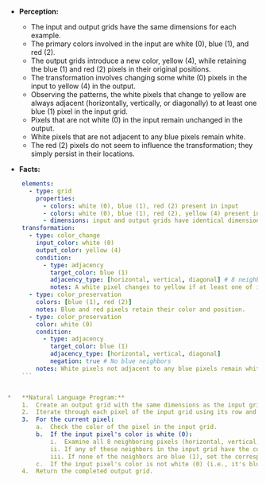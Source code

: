 *   **Perception:**
    *   The input and output grids have the same dimensions for each example.
    *   The primary colors involved in the input are white (0), blue (1), and red (2).
    *   The output grids introduce a new color, yellow (4), while retaining the blue (1) and red (2) pixels in their original positions.
    *   The transformation involves changing some white (0) pixels in the input to yellow (4) in the output.
    *   Observing the patterns, the white pixels that change to yellow are always adjacent (horizontally, vertically, or diagonally) to at least one blue (1) pixel in the input grid.
    *   Pixels that are not white (0) in the input remain unchanged in the output.
    *   White pixels that are not adjacent to any blue pixels remain white.
    *   The red (2) pixels do not seem to influence the transformation; they simply persist in their locations.

*   **Facts:**
    
```yaml
    elements:
      - type: grid
        properties:
          - colors: white (0), blue (1), red (2) present in input
          - colors: white (0), blue (1), red (2), yellow (4) present in output
          - dimensions: input and output grids have identical dimensions per example
    transformation:
      - type: color_change
        input_color: white (0)
        output_color: yellow (4)
        condition:
          - type: adjacency
            target_color: blue (1)
            adjacency_type: [horizontal, vertical, diagonal] # 8 neighbours
            notes: A white pixel changes to yellow if at least one of its 8 neighbors is blue.
      - type: color_preservation
        colors: [blue (1), red (2)]
        notes: Blue and red pixels retain their color and position.
      - type: color_preservation
        color: white (0)
        condition:
          - type: adjacency
            target_color: blue (1)
            adjacency_type: [horizontal, vertical, diagonal]
            negation: true # No blue neighbors
        notes: White pixels not adjacent to any blue pixels remain white.
    ```


*   **Natural Language Program:**
    1.  Create an output grid with the same dimensions as the input grid.
    2.  Iterate through each pixel of the input grid using its row and column index.
    3.  For the current pixel:
        a.  Check the color of the pixel in the input grid.
        b.  If the input pixel's color is white (0):
            i.  Examine all 8 neighboring pixels (horizontal, vertical, and diagonal neighbors).
            ii. If any of these neighbors in the input grid have the color blue (1), set the corresponding pixel in the output grid to yellow (4).
            iii. If none of the neighbors are blue (1), set the corresponding pixel in the output grid to white (0).
        c.  If the input pixel's color is not white (0) (i.e., it's blue (1) or red (2) or any other color), copy its color directly to the corresponding pixel in the output grid.
    4.  Return the completed output grid.